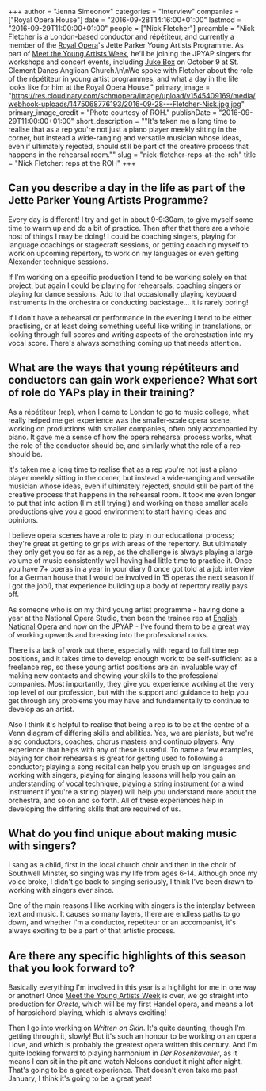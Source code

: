 +++
author = "Jenna Simeonov"
categories = "Interview"
companies = ["Royal Opera House"]
date = "2016-09-28T14:16:00+01:00"
lastmod = "2016-09-29T11:00:00+01:00"
people = ["Nick Fletcher"]
preamble = "Nick Fletcher is a London-based conductor and répétiteur, and currently a member of the [Royal Opera](/scene/companies/royal-opera-house/)'s Jette Parker Young Artists Programme. As part of [Meet the Young Artists Week](http://www.roh.org.uk/about/jette-parker-young-artists-programme/events/meet-the-young-artists-week), he'll be joining the JPYAP singers for workshops and concert events, including [Juke Box](http://www.roh.org.uk/productions/meet-the-young-artists-week-juke-box-by-jette-parker-young-artists) on October 9 at St. Clement Danes Anglican Church.\n\nWe spoke with Fletcher about the role of the répétiteur in young artist programmes, and what a day in the life looks like for him at the Royal Opera House."
primary_image = "https://res.cloudinary.com/schmopera/image/upload/v1545409169/media/webhook-uploads/1475068776193/2016-09-28---Fletcher-Nick.jpg.jpg"
primary_image_credit = "Photo courtesy of ROH."
publishDate = "2016-09-29T11:00:00+01:00"
short_description = "&quot;It&#039;s taken me a long time to realise that as a rep you&#039;re not just a piano player meekly sitting in the corner, but instead a wide-ranging and versatile musician whose ideas, even if ultimately rejected, should still be part of the creative process that happens in the rehearsal room.&quot;"
slug = "nick-fletcher-reps-at-the-roh"
title = "Nick Fletcher: reps at the ROH"
+++

## Can you describe a day in the life as part of the Jette Parker Young Artists Programme?

Every day is different! I try and get in about 9-9:30am, to give myself some time to warm up and do a bit of practice. Then after that there are a whole host of things I may be doing! I could be coaching singers, playing for language coachings or stagecraft sessions, or getting coaching myself to work on upcoming repertory, to work on my languages or even getting Alexander technique sessions.

If I'm working on a specific production I tend to be working solely on that project, but again I could be playing for rehearsals, coaching singers or playing for dance sessions. Add to that occasionally playing keyboard instruments in the orchestra or conducting backstage... it is rarely boring!

If I don't have a rehearsal or performance in the evening I tend to be either practising, or at least doing something useful like writing in translations, or looking through full scores and writing aspects of the orchestration into my vocal score. There's always something coming up that needs attention. 

## What are the ways that young répétiteurs and conductors can gain work experience? What sort of role do YAPs play in their training? 

As a répétiteur (rep), when I came to London to go to music college, what really helped me get experience was the smaller-scale opera scene, working on productions with smaller companies, often only accompanied by piano. It gave me a sense of how the opera rehearsal process works, what the role of the conductor should be, and similarly what the role of a rep should be. 

It's taken me a long time to realise that as a rep you're not just a piano player meekly sitting in the corner, but instead a wide-ranging and versatile musician whose ideas, even if ultimately rejected, should still be part of the creative process that happens in the rehearsal room. It took me even longer to put that into action (I'm still trying!) and working on these smaller scale productions give you a good environment to start having ideas and opinions.

I believe opera scenes have a role to play in our educational process; they're great at getting to grips with areas of the repertory. But ultimately they only get you so far as a rep, as the challenge is always playing a large volume of music consistently well having had little time to practice it. Once you have 7+ operas in a year in your diary (I once got told at a job interview for a German house that I would be involved in 15 operas the next season if I got the job!), that experience building up a body of repertory really pays off.

As someone who is on my third young artist programme - having done a year at the National Opera Studio, then been the trainee rep at [English National Opera](/scene/companies/english-national-opera/) and now on the JPYAP - I've found them to be a great way of working upwards and breaking into the professional ranks. 

There is a lack of work out there, especially with regard to full time rep positions, and it takes time to develop enough work to be self-sufficient as a freelance rep, so these young artist positions are an invaluable way of making new contacts and showing your skills to the professional companies. Most importantly, they give you experience working at the very top level of our profession, but with the support and guidance to help you get through any problems you may have and fundamentally to continue to develop as an artist. 

Also I think it's helpful to realise that being a rep is to be at the centre of a Venn diagram of differing skills and abilities. Yes, we are pianists, but we're also conductors, coaches, chorus masters and continuo players. Any experience that helps with any of these is useful. To name a few examples, playing for choir rehearsals is great for getting used to following a conductor; playing a song recital can help you brush up on languages and working with singers, playing for singing lessons will help you gain an understanding of vocal technique, playing a string instrument (or a wind instrument if you're a string player) will help you understand more about the orchestra, and so on and so forth. All of these experiences help in developing the differing skills that are required of us. 
 
## What do you find unique about making music with singers?

I sang as a child, first in the local church choir and then in the choir of Southwell Minster, so singing was my life from ages 6-14. Although once my voice broke, I didn't go back to singing seriously, I think I've been drawn to working with singers ever since. 

One of the main reasons I like working with singers is the interplay between text and music. It causes so many layers, there are endless paths to go down, and whether I'm a conductor, repetiteur or an accompanist, it's always exciting to be a part of that artistic process.

## Are there any specific highlights of this season that you look forward to?

Basically everything I'm involved in this year is a highlight for me in one way or another! Once [Meet the Young Artists Week](http://www.roh.org.uk/about/jette-parker-young-artists-programme/events/meet-the-young-artists-week) is over, we go straight into production for *Oreste*, which will be my first Handel opera, and means a lot of harpsichord playing, which is always exciting! 

Then I go into working on *Written on Skin*. It's quite daunting, though I'm getting through it, slowly! But it's such an honour to be working on an opera I love, and which is probably the greatest opera written this century. And I'm quite looking forward to playing harmonium in *Der Rosenkavalier*, as it means I can sit in the pit and watch Nelsons conduct it night after night. That's going to be a great experience. That doesn't even take me past January, I think it's going to be a great year! 
